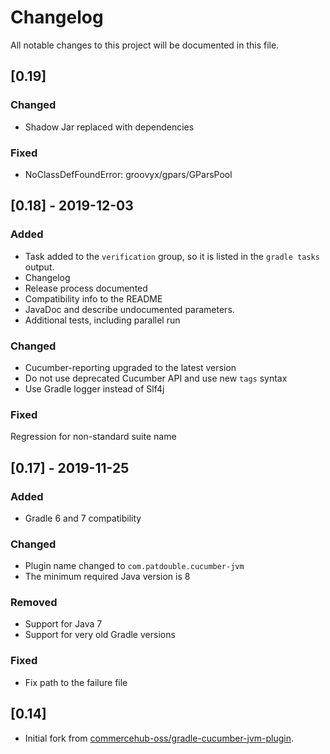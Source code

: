 # Changelog

All notable changes to this project will be documented in this file.

## [0.19]

### Changed

- Shadow Jar replaced with dependencies

### Fixed

- NoClassDefFoundError: groovyx/gpars/GParsPool

## [0.18] - 2019-12-03

### Added

- Task added to the `verification` group, so it is listed in the `gradle tasks` output.
- Changelog
- Release process documented
- Compatibility info to the README
- JavaDoc and describe undocumented parameters.
- Additional tests, including parallel run

### Changed

- Cucumber-reporting upgraded to the latest version
- Do not use deprecated Cucumber API and use new `tags` syntax
- Use Gradle logger instead of Slf4j

### Fixed

Regression for non-standard suite name

## [0.17] - 2019-11-25

### Added
- Gradle 6 and 7 compatibility

### Changed

- Plugin name changed to `com.patdouble.cucumber-jvm`
- The minimum required Java version is 8

### Removed

- Support for Java 7
- Support for very old Gradle versions

### Fixed

- Fix path to the failure file

## [0.14]

- Initial fork from [commercehub-oss/gradle-cucumber-jvm-plugin](https://github.com/commercehub-oss/gradle-cucumber-jvm-plugin).
